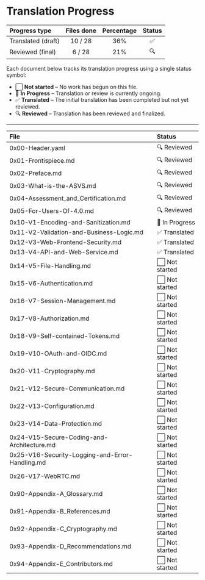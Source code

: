 # Translation Progress

| Progress type | Files done | Percentage | Status |
| :--- | :---: | :---: | :---: |
| Translated (draft) | 10 / 28 | 36% | ✅ |
| Reviewed (final) | 6 / 28 | 21% | 🔍 |

Each document below tracks its translation progress using a single status symbol:

- ⬜ **Not started** – No work has begun on this file.  
- 🔄 **In Progress** – Translation or review is currently ongoing.  
- ✅ **Translated** – The initial translation has been completed but not yet reviewed.  
- 🔍 **Reviewed** – Translation has been reviewed and finalized.  

---

| File | Status |
|:---|:---|
| 0x00-Header.yaml | 🔍 Reviewed |
| 0x01-Frontispiece.md | 🔍 Reviewed |
| 0x02-Preface.md | 🔍 Reviewed |
| 0x03-What-is-the-ASVS.md | 🔍 Reviewed |
| 0x04-Assessment_and_Certification.md | 🔍 Reviewed |
| 0x05-For-Users-Of-4.0.md | 🔍 Reviewed |
| 0x10-V1-Encoding-and-Sanitization.md | 🔄 In Progress |
| 0x11-V2-Validation-and-Business-Logic.md | ✅ Translated |
| 0x12-V3-Web-Frontend-Security.md | ✅ Translated |
| 0x13-V4-API-and-Web-Service.md | ✅ Translated |
| 0x14-V5-File-Handling.md | ⬜ Not started |
| 0x15-V6-Authentication.md | ⬜ Not started |
| 0x16-V7-Session-Management.md | ⬜ Not started |
| 0x17-V8-Authorization.md | ⬜ Not started |
| 0x18-V9-Self-contained-Tokens.md | ⬜ Not started |
| 0x19-V10-OAuth-and-OIDC.md | ⬜ Not started |
| 0x20-V11-Cryptography.md | ⬜ Not started |
| 0x21-V12-Secure-Communication.md | ⬜ Not started |
| 0x22-V13-Configuration.md | ⬜ Not started |
| 0x23-V14-Data-Protection.md | ⬜ Not started |
| 0x24-V15-Secure-Coding-and-Architecture.md | ⬜ Not started |
| 0x25-V16-Security-Logging-and-Error-Handling.md | ⬜ Not started |
| 0x26-V17-WebRTC.md | ⬜ Not started |
| 0x90-Appendix-A_Glossary.md | ⬜ Not started |
| 0x91-Appendix-B_References.md | ⬜ Not started |
| 0x92-Appendix-C_Cryptography.md | ⬜ Not started |
| 0x93-Appendix-D_Recommendations.md | ⬜ Not started |
| 0x94-Appendix-E_Contributors.md | ⬜ Not started |
